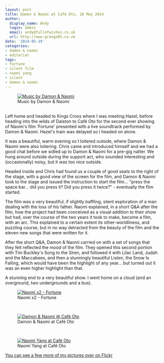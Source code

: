 ```yaml
---
layout: post
title: Damon & Naomi at Café Oto, 18 May 2014
author:
  display_name: Andy
  login: admin
  email: andy@fullofwishes.co.uk
  url: http://www.grange85.co.uk
date: '2014-05-19'
categories:
- damon & naomi
- editorial
tags:
- fortune
- silent film
- naomi yang
- silent
- damon & naomi
---
```

<p><figure class="caption aligncenter"><a href="https://www.flickr.com/photos/grange85/14237677083" title="Music by Damon & Naomi by Andy Aldridge, on Flickr"><img src="https://media.fullofwishes.co.uk/flickr-downloads/14237677083_17f8205a43_z.jpg" alt="Music by Damon & Naomi"></a><figcaption class="caption-text">Music by Damon & Naomi</figcaption></figure><br />
Left home and headed to Kings Cross where I was meeting Hazel, before heading into the wilds of Dalston to Café Oto for the second ever showing of Naomi's film 'Fortune' presented with a live soundtrack performed by Damon & Naomi. Hazel's train was delayed so I headed on alone.</p>
<p>It was a beautiful, warm evening so I loitered outside, where Damon & Naomi were also loitering. Chris came and introduced himself and we had a good chat before we sidled up to Damon & Naomi for a pre-gig natter. We hung around outside during the support act, who sounded interesting and (occasionally) noisy, but it was too nice outside.</p>
<p>Headed inside and Chris had found us a couple of good seats to the right of the stage, with a good view of the screen for the film, and Damon & Naomi took to the stage and issued the instruction to start the film... "press the space bar... did you press it? Did you press it twice?" - eventually the film started.</p>
<p>The film was a very beautiful, if slightly baffling, silent exploration of a man dealing with the loss of his father. Naomi explained, in a short Q&A after the film, how the project had been conceived as a visual addition to their show but had, over the course of the two years it took to make, become a film, with an arc. This explained to a certain extent its other-worldliness, and puzzling course, but in no way detracted from the beauty of the film and the eleven new songs that were written for it.</p>
<p>After the short Q&A, Damon & Naomi carried on with a set of songs that they felt reflected the mood of the film. They opened this second portion with Tim Buckley's Song to the Siren, and followed it with Lilac Land, Judah and the Maccabees, and then a stunningly beautiful Listen, the Snow Is Falling, which would have been the highlight of any year... but turned out it was an even higher highlight than that.</p>
<p>A stunning end to a very beautiful show. I went home on a cloud (and an overground, two undergrounds and a bus).</p>
<p><figure class="caption aligncenter"><a href="https://www.flickr.com/photos/grange85/14217315574" title="Naomi x2 - Fortune by Andy Aldridge, on Flickr"><img src="https://media.fullofwishes.co.uk/flickr-downloads/14217315574_e4d09a6fbd_z.jpg" alt="Naomi x2 - Fortune"></a><figcaption class="caption-text">Naomi x2 - Fortune</figcaption></figure><br />
<figure class="caption aligncenter"><a href="https://www.flickr.com/photos/grange85/14030926807" title="Damon & Naomi @ Café Oto by Andy Aldridge, on Flickr"><img src="https://media.fullofwishes.co.uk/flickr-downloads/14030926807_6d5850e1ba_z.jpg" alt="Damon & Naomi @ Café Oto"></a><figcaption class="caption-text">Damon & Naomi at Café Oto</figcaption></figure><br />
<figure class="caption aligncenter"><a href="https://www.flickr.com/photos/grange85/14217509795" title="Naomi Yang at Café Oto by Andy Aldridge, on Flickr"><img src="https://media.fullofwishes.co.uk/flickr-downloads/14217509795_84ec771ffe_z.jpg" alt="Naomi Yang at Café Oto"></a><figcaption class="caption-text">Naomi Yang at Café Oto</figcaption></figure></p>
<p><a href="https://www.flickr.com/photos/grange85/sets/72157644779106483">You can see a few more of my pictures over on Flickr</a></p>
